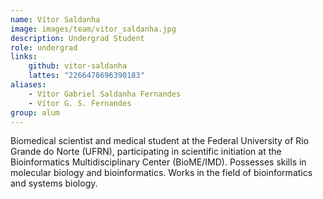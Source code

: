 ```yaml
---
name: Vítor Saldanha
image: images/team/vitor_saldanha.jpg
description: Undergrad Student
role: undergrad
links:
    github: vitor-saldanha
    lattes: "2266478696390183"
aliases:
    - Vítor Gabriel Saldanha Fernandes
    - Vítor G. S. Fernandes
group: alum
---
```


Biomedical scientist and medical student at the Federal University of Rio Grande do Norte (UFRN),
participating in scientific initiation at the Bioinformatics Multidisciplinary Center (BioME/IMD).
Possesses skills in molecular biology and bioinformatics.
Works in the field of bioinformatics and systems biology.
